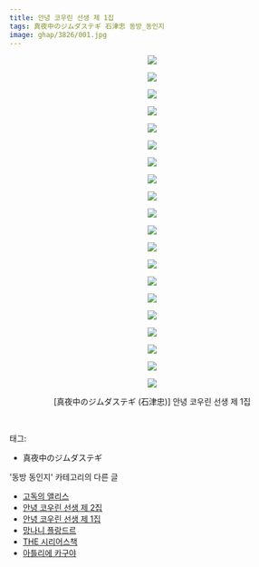 ```yaml
---
title: 안녕 코우린 선생 제 1집
tags: 真夜中のジムダステギ 石津忠 동방_동인지
image: ghap/3826/001.jpg
---
```

<div class="article">
<p style="text-align: center; clear: none; float: none;"><img src="{{ site.nasurl }}/ghap/3826/001.jpg"/></p>
<p style="text-align: center; clear: none; float: none;"><img src="{{ site.nasurl }}/ghap/3826/002.jpg"/></p>
<p style="text-align: center; clear: none; float: none;"><img src="{{ site.nasurl }}/ghap/3826/003.jpg"/></p>
<p style="text-align: center; clear: none; float: none;"><img src="{{ site.nasurl }}/ghap/3826/004.jpg"/></p>
<p style="text-align: center; clear: none; float: none;"><img src="{{ site.nasurl }}/ghap/3826/005.jpg"/></p>
<p style="text-align: center; clear: none; float: none;"><img src="{{ site.nasurl }}/ghap/3826/006.jpg"/></p>
<p style="text-align: center; clear: none; float: none;"><img src="{{ site.nasurl }}/ghap/3826/007.jpg"/></p>
<p style="text-align: center; clear: none; float: none;"><img src="{{ site.nasurl }}/ghap/3826/008.jpg"/></p>
<p style="text-align: center; clear: none; float: none;"><img src="{{ site.nasurl }}/ghap/3826/009.jpg"/></p>
<p style="text-align: center; clear: none; float: none;"><img src="{{ site.nasurl }}/ghap/3826/010.jpg"/></p>
<p style="text-align: center; clear: none; float: none;"><img src="{{ site.nasurl }}/ghap/3826/011.jpg"/></p>
<p style="text-align: center; clear: none; float: none;"><img src="{{ site.nasurl }}/ghap/3826/012.jpg"/></p>
<p style="text-align: center; clear: none; float: none;"><img src="{{ site.nasurl }}/ghap/3826/013.jpg"/></p>
<p style="text-align: center; clear: none; float: none;"><img src="{{ site.nasurl }}/ghap/3826/014.jpg"/></p>
<p style="text-align: center; clear: none; float: none;"><img src="{{ site.nasurl }}/ghap/3826/015.jpg"/></p>
<p style="text-align: center; clear: none; float: none;"><img src="{{ site.nasurl }}/ghap/3826/016.jpg"/></p>
<p style="text-align: center; clear: none; float: none;"><img src="{{ site.nasurl }}/ghap/3826/017.jpg"/></p>
<p style="text-align: center; clear: none; float: none;"><img src="{{ site.nasurl }}/ghap/3826/018.jpg"/></p>
<p style="text-align: center; clear: none; float: none;"><img src="{{ site.nasurl }}/ghap/3826/019.jpg"/></p>
<p style="text-align: center; clear: none; float: none;"><img src="{{ site.nasurl }}/ghap/3826/020.jpg"/></p>
<p style="text-align: center; clear: none; float: none;">[真夜中のジムダステギ (石津忠)] 안녕 코우린 선생 제 1집</p>
<p><br/></p>
</div><div class="tagTrail">
<p>태그: </p>
<ul>
<li>真夜中のジムダステギ</li>
</ul>
</div><div class="another">
<p>'동방 동인지' 카테고리의 다른 글</p>
<ul>
<li><a href="/2017-10-06-ghap_3828">고독의 앨리스</a></li>
<li><a href="/2017-10-06-ghap_3827">안녕 코우린 선생 제 2집</a></li>
<li><a href="/2017-10-06-ghap_3826">안녕 코우린 선생 제 1집</a></li>
<li><a href="/2017-10-06-ghap_3825">망나니 플랑드르</a></li>
<li><a href="/2017-10-06-ghap_3824">THE 시리어스책</a></li>
<li><a href="/2017-10-06-ghap_3823">아틀리에 카구야</a></li>
</ul>
</div><div class="cb_module cb_fluid">
<div class="cb_wrt cb_profile">
</div><!-- commentList close -->
</div>